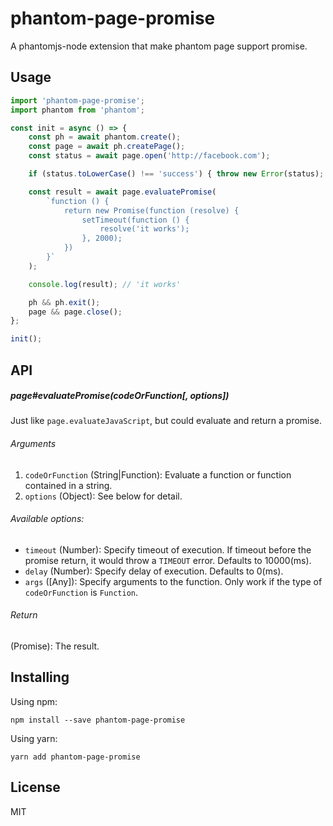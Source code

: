 # phantom-page-promise

A phantomjs-node extension that make phantom page support promise.

## Usage

```js
import 'phantom-page-promise';
import phantom from 'phantom';

const init = async () => {
    const ph = await phantom.create();
    const page = await ph.createPage();
    const status = await page.open('http://facebook.com');

    if (status.toLowerCase() !== 'success') { throw new Error(status); }

    const result = await page.evaluatePromise(
        `function () {
            return new Promise(function (resolve) {
                setTimeout(function () {
                    resolve('it works');
                }, 2000);
            })
        }`
    );

    console.log(result); // 'it works'

    ph && ph.exit();
    page && page.close();
};

init();
```

## API

##### page#evaluatePromise(codeOrFunction[, options])

Just like `page.evaluateJavaScript`, but could evaluate and return a promise.

###### Arguments

1. `codeOrFunction` (String|Function): Evaluate a function or function contained in a string.
2. `options` (Object): See below for detail.

###### Available options:

- `timeout` (Number): Specify timeout of execution. If timeout before the promise return, it would throw a `TIMEOUT` error. Defaults to 10000(ms).
- `delay` (Number): Specify delay of execution. Defaults to 0(ms).
- `args` ([Any]): Specify arguments to the function. Only work if the type of `codeOrFunction` is `Function`.

###### Return

(Promise): The result.


## Installing

Using npm:

```
npm install --save phantom-page-promise
```

Using yarn:

```
yarn add phantom-page-promise
```

## License

MIT
